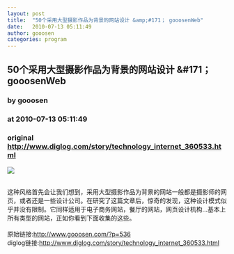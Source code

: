 ```yaml
---
layout: post
title:  "50个采用大型摄影作品为背景的网站设计 &amp;#171； gooosenWeb"
date:   2010-07-13 05:11:49
author: gooosen
categories: program
---
```


## 50个采用大型摄影作品为背景的网站设计 &amp;#171； gooosenWeb
### by gooosen
### at 2010-07-13 05:11:49
### original <http://www.diglog.com/story/technology_internet_360533.html>

<p><a href="http://www.diglog.com/story/technology_internet_360533.html"><img border="0" src="http://img.diglog.com/img/2010/7/middle_9fc9ac216e554e628c3a407de93b0fbe.jpg"></a></p><br>这种风格首先会让我们想到，采用大型摄影作品为背景的网站一般都是摄影师的网页，或者还是一些设计公司。在研究了这篇文章后，惊奇的发现，这种设计模式似乎并没有限制。它同样适用于电子商务网站，餐厅的网站，网页设计机构...基本上所有类型的网站，正如你看到下面收集的这些。<br><br>原始链接:<a href="http://www.gooosen.com/?p=536">http://www.gooosen.com/?p=536</a><br>diglog链接:<a href="http://www.diglog.com/story/technology_internet_360533.html">http://www.diglog.com/story/technology_internet_360533.html</a>